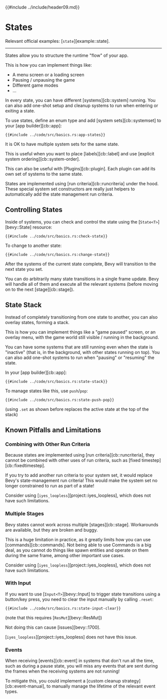{{#include ../include/header09.md}}

# States

Relevant official examples:
[`state`][example::state].

---

States allow you to structure the runtime "flow" of your app.

This is how you can implement things like:
 - A menu screen or a loading screen
 - Pausing / unpausing the game
 - Different game modes
 - …

In every state, you can have different [systems][cb::system] running. You
can also add one-shot setup and cleanup systems to run when entering or
exiting a state.

To use states, define an enum type and add [system sets][cb::systemset]
to your [app builder][cb::app]:

```rust,no_run,noplayground
{{#include ../code/src/basics.rs:app-states}}
```

It is OK to have multiple system sets for the same state.

This is useful when you want to place [labels][cb::label] and use [explicit
system ordering][cb::system-order].

This can also be useful with [Plugins][cb::plugin]. Each plugin can add
its own set of systems to the same state.

States are implemented using [run criteria][cb::runcriteria] under the hood.
These special system set constructors are really just helpers to automatically
add the state management run criteria.

## Controlling States

Inside of systems, you can check and control the state using the
[`State<T>`][bevy::State] resource:

```rust,no_run,noplayground
{{#include ../code/src/basics.rs:check-state}}
```

To change to another state:

```rust,no_run,noplayground
{{#include ../code/src/basics.rs:change-state}}
```

After the systems of the current state complete, Bevy will transition to
the next state you set.

You can do arbitrarily many state transitions in a single frame update. Bevy
will handle all of them and execute all the relevant systems (before moving
on to the next [stage][cb::stage]).

## State Stack

Instead of completely transitioning from one state to another, you can also
overlay states, forming a stack.

This is how you can implement things like a "game paused" screen, or an
overlay menu, with the game world still visible / running in the background.

You can have some systems that are still running even when the state is
"inactive" (that is, in the background, with other states running on top). You
can also add one-shot systems to run when "pausing" or "resuming" the state.

In your [app builder][cb::app]:

```rust,no_run,noplayground
{{#include ../code/src/basics.rs:state-stack}}
```

To manage states like this, use `push`/`pop`:

```rust,no_run,noplayground
{{#include ../code/src/basics.rs:state-push-pop}}
```

(using `.set` as shown before replaces the active state at the top of the stack)

## Known Pitfalls and Limitations

### Combining with Other Run Criteria

Because states are implemented using [run criteria][cb::runcriteria],
they cannot be combined with other uses of run criteria, such as [fixed
timestep][cb::fixedtimestep].

If you try to add another run criteria to your system set, it would replace
Bevy's state-management run criteria! This would make the system set no
longer constrained to run as part of a state!

Consider using [`iyes_loopless`][project::iyes_loopless], which does not
have such limitations.

### Multiple Stages

Bevy states cannot work across multiple [stages][cb::stage]. Workarounds
are available, but they are broken and buggy.

This is a huge limitation in practice, as it greatly limits how you can use
[commands][cb::commands]. Not being able to use Commands is a big deal,
as you cannot do things like spawn entities and operate on them during the
same frame, among other important use cases.

Consider using [`iyes_loopless`][project::iyes_loopless], which does not
have such limitations.

### With Input

If you want to use [`Input<T>`][bevy::Input] to trigger state transitions using
a button/key press, you need to clear the input manually by calling `.reset`:

```rust,no_run,noplayground
{{#include ../code/src/basics.rs:state-input-clear}}
```

(note that this requires [`ResMut`][bevy::ResMut])

Not doing this can cause [issues][bevy::1700].

[`iyes_loopless`][project::iyes_loopless] does not have this issue.

### Events

When receiving [events][cb::event] in systems that don't run all the time, such
as during a pause state, you will miss any events that are sent during the frames
when the receiving systems are not running!

To mitigate this, you could implement a [custom cleanup
strategy][cb::event-manual], to manually manage the lifetime of the relevant
event types.
